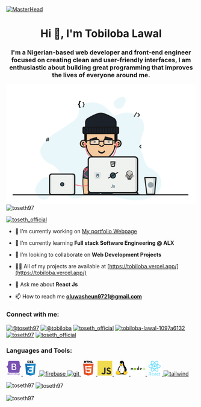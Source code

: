 [![MasterHead](https://www.tekrevol.com/blogs/wp-content/uploads/2022/02/1.gif)](https://tobiloba.vercel.app)
<h1 align="center">Hi 👋, I'm Tobiloba Lawal</h1>
<h3 align="center">I'm a Nigerian-based web developer and front‑end engineer focused on creating clean and user‑friendly interfaces, I am enthusiastic about building great programming that improves the lives of everyone around me.</h3>
<img align='right' alt='coding' with='400' src='https://raw.githubusercontent.com/SandunWebDev/SandunWebDev/main/assets/developer_coding_1.gif'>
<p align="left"> <img src="https://komarev.com/ghpvc/?username=toseth97&label=Profile%20views&color=0e75b6&style=flat" alt="toseth97" /> </p>

<p align="left"> <a href="https://twitter.com/toseth_official" target="blank"><img src="https://img.shields.io/twitter/follow/toseth_official?logo=twitter&style=for-the-badge" alt="toseth_official" /></a> </p>

- 🔭 I’m currently working on [My portfolio Webpage](https://tobiloba.vercel.app/)

- 🌱 I’m currently learning **Full stack Software Engineering @ ALX**

- 👯 I’m looking to collaborate on **Web Development Projects**

- 👨‍💻 All of my projects are available at [https://tobiloba.vercel.app/](https://tobiloba.vercel.app/)

- 💬 Ask me about **React Js**

- 📫 How to reach me **oluwasheun9721@gmail.com**

<h3 align="left">Connect with me:</h3>
<p align="left">
<a href="https://codepen.io/@toseth97" target="blank"><img align="center" src="https://raw.githubusercontent.com/rahuldkjain/github-profile-readme-generator/master/src/images/icons/Social/codepen.svg" alt="@toseth97" height="30" width="40" /></a>
<a href="https://dev.to/@tobiloba" target="blank"><img align="center" src="https://raw.githubusercontent.com/rahuldkjain/github-profile-readme-generator/master/src/images/icons/Social/devto.svg" alt="@tobiloba" height="30" width="40" /></a>
<a href="https://twitter.com/toseth_official" target="blank"><img align="center" src="https://raw.githubusercontent.com/rahuldkjain/github-profile-readme-generator/master/src/images/icons/Social/twitter.svg" alt="toseth_official" height="30" width="40" /></a>
<a href="https://linkedin.com/in/tobiloba-lawal-1097a6132" target="blank"><img align="center" src="https://raw.githubusercontent.com/rahuldkjain/github-profile-readme-generator/master/src/images/icons/Social/linked-in-alt.svg" alt="tobiloba-lawal-1097a6132" height="30" width="40" /></a>
<a href="https://fb.com/toseth97" target="blank"><img align="center" src="https://raw.githubusercontent.com/rahuldkjain/github-profile-readme-generator/master/src/images/icons/Social/facebook.svg" alt="toseth97" height="30" width="40" /></a>
<a href="https://instagram.com/toseth_official" target="blank"><img align="center" src="https://raw.githubusercontent.com/rahuldkjain/github-profile-readme-generator/master/src/images/icons/Social/instagram.svg" alt="toseth_official" height="30" width="40" /></a>
</p>

<h3 align="left">Languages and Tools:</h3>
<p align="left"> <a href="https://getbootstrap.com" target="_blank" rel="noreferrer"> <img src="https://raw.githubusercontent.com/devicons/devicon/master/icons/bootstrap/bootstrap-plain-wordmark.svg" alt="bootstrap" width="40" height="40"/> </a> <a href="https://www.w3schools.com/css/" target="_blank" rel="noreferrer"> <img src="https://raw.githubusercontent.com/devicons/devicon/master/icons/css3/css3-original-wordmark.svg" alt="css3" width="40" height="40"/> </a> <a href="https://firebase.google.com/" target="_blank" rel="noreferrer"> <img src="https://www.vectorlogo.zone/logos/firebase/firebase-icon.svg" alt="firebase" width="40" height="40"/> </a> <a href="https://git-scm.com/" target="_blank" rel="noreferrer"> <img src="https://www.vectorlogo.zone/logos/git-scm/git-scm-icon.svg" alt="git" width="40" height="40"/> </a> <a href="https://www.w3.org/html/" target="_blank" rel="noreferrer"> <img src="https://raw.githubusercontent.com/devicons/devicon/master/icons/html5/html5-original-wordmark.svg" alt="html5" width="40" height="40"/> </a> <a href="https://developer.mozilla.org/en-US/docs/Web/JavaScript" target="_blank" rel="noreferrer"> <img src="https://raw.githubusercontent.com/devicons/devicon/master/icons/javascript/javascript-original.svg" alt="javascript" width="40" height="40"/> </a> <a href="https://www.linux.org/" target="_blank" rel="noreferrer"> <img src="https://raw.githubusercontent.com/devicons/devicon/master/icons/linux/linux-original.svg" alt="linux" width="40" height="40"/> </a> <a href="https://nodejs.org" target="_blank" rel="noreferrer"> <img src="https://raw.githubusercontent.com/devicons/devicon/master/icons/nodejs/nodejs-original-wordmark.svg" alt="nodejs" width="40" height="40"/> </a> <a href="https://reactjs.org/" target="_blank" rel="noreferrer"> <img src="https://raw.githubusercontent.com/devicons/devicon/master/icons/react/react-original-wordmark.svg" alt="react" width="40" height="40"/> </a> <a href="https://tailwindcss.com/" target="_blank" rel="noreferrer"> <img src="https://www.vectorlogo.zone/logos/tailwindcss/tailwindcss-icon.svg" alt="tailwind" width="40" height="40"/> </a> </p>

<p><img align="left" src="https://github-readme-stats.vercel.app/api/top-langs?username=toseth97&show_icons=true&locale=en&layout=compact" alt="toseth97" /></p>

<p>&nbsp;<img align="center" src="https://github-readme-stats.vercel.app/api?username=toseth97&show_icons=true&locale=en" alt="toseth97" /></p>

<p><img align="center" src="https://github-readme-streak-stats.herokuapp.com/?user=toseth97&" alt="toseth97" /></p>
